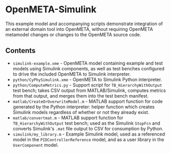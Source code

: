 # OpenMETA-Simulink

This example model and accompanying scripts demonstrate integration of an external domain tool into OpenMETA, without requiring OpenMETA metamodel changes or changes to the OpenMETA source code.

## Contents

  * `simulink-example.xme` - OpenMETA model containing example and test models using Simulink components, as well as test benches configured to drive the included OpenMETA to Simulink interpreter.
  * `python/CyPhySimulink.xme` - OpenMETA to Simulink Python interpreter.
  * `python/ComputeMetrics.py` - Support script for `TB_HierarchyWithOutput` test bench; takes CSV output from MATLAB/Simulink, computes metrics from that output, and merges them into the test bench manifest.
  * `matlab/CreateOrOverwriteModel.m` - MATLAB support function for code generated by the Python interpreter:  helper function which creates Simulink models regardless of whether or not they already exist.
  * `matlab/convertmat.m` - MATLAB support function for `TB_HierarchyWithOutput` test bench; used as the Simulink `StopFcn` and converts Simulink's `.mat` file output to CSV for consumption by Python.
  * `simulink/my_library.m` - Example Simulink model, used as a referenced model in the `PIDControllerReference` model, and as a user library in the `UserComponent` model.

